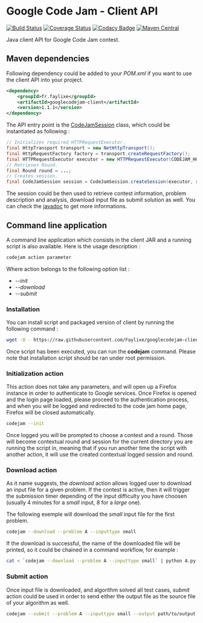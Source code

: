 # Google Code Jam - Client API

[![Build Status](https://travis-ci.org/Faylixe/googlecodejam-client.svg)](https://travis-ci.org/Faylixe/googlecodejam-client) [![Coverage Status](https://coveralls.io/repos/Faylixe/googlecodejam-client/badge.svg?branch=master&service=github)](https://coveralls.io/github/Faylixe/googlecodejam-client?branch=master) [![Codacy Badge](https://api.codacy.com/project/badge/grade/a69abad9e6d14c81b62b9deeb99b8e7d)](https://www.codacy.com/app/Faylixe/googlecodejam-client) [![Maven Central](https://maven-badges.herokuapp.com/maven-central/fr.faylixe/googlecodejam-client/badge.svg)](https://maven-badges.herokuapp.com/maven-central/fr.faylixe/googlecodejam-client)

Java client API for Google Code Jam contest.

## Maven dependencies

Following dependency could be added to your *POM.xml* if you want to use the client API into your project.

```xml
<dependency>
    <groupId>fr.faylixe</groupId>
    <artifactId>googlecodejam-client</artifactId>
    <version>1.1.1</version>
</dependency>
```
The API entry point is the [CodeJamSession](http://faylixe.fr/googlecodejam-client/apidocs/fr/faylixe/googlecodejam/client/CodeJamSession.html) class, which could be instantiated as following :

```java
// Initializes required HTTPRequestExecutor.
final HttpTransport transport = new NetHttpTransport();
final HttpRequestFactory factory = transport.createRequestFactory();
final HTTPRequestExecutor executor = new HTTPRequestExecutor(CODEJAM_HOSTNAME, factory);
// Retrieves Round.
final Round round = ...;
// Creates session.
final CodeJamSession session = CodeJamSession.createSession(executor, round);
```

The session could be then used to retrieve contest information, problem description and analysis, download input file
as submit solution as well. You can check the [javadoc](http://faylixe.fr/googlecodejam-client/apidocs) to get more informations.

## Command line application

A command line application which consists in the client JAR and a running script is also available. Here is the usage description :

```bash
codejam action parameter
```

Where action belongs to the following option list :

* *--init*
* *--download*
* *--submit*

### Installation

You can install script and packaged version of client by running the following command :

```bash
wget -O - https://raw.githubusercontent.com/Faylixe/googlecodejam-client/master/scripts/install | bash
```

Once script has been executed, you can run the **codejam** command. Please note that installation script should be ran under root permission.

### Initialization action

This action does not take any parameters, and will open up a Firefox instance
in order to authenticate to Google services. Once Firefox is opened and the login page loaded,
please proceed to the authentication process, and when you will be logged and redirected
to the code jam home page, Firefox will be closed automatically.

```bash
codejam --init
```

Once logged you will be prompted to choose a contest and a round. Those will become contextual round and session
for the current directory you are running the script in, meaning that if you run another time the script with another
action, it will use the created contextual logged session and round.

### Download action

As it name suggests, the *download* action allows logged user to download an input file for a given problem.
If the contest is active, then it will trigger the submission timer depending of the input difficulty you have
choosen (usually 4 minutes for a *small* input, 8 for a *large* one).

The following exemple will download the *small* input file for the first problem.

```bash
codejam --download --problem A --inputtype small
```

If the download is successful, the name of the downloaded file will be printed, so it could be chained in a command workflow, for example :

```bash
cat < `codejam --download --problem A --inputtype small` | python A.py
```
### Submit action

Once input file is downloaded, and algorithm solved all test cases, *submit* action could be used in order
to send either the output file as the source file of your algorithm as well.

```bash
codejam --submit --problem A --inputtype small --output path/to/output --sourcefile path/to/sourcefile
```
